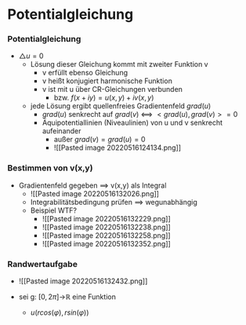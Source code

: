 # Potentialgleichung
### Potentialgleichung
+ $\bigtriangleup u=0$
	+ Lösung dieser Gleichung kommt mit zweiter Funktion v
		+ v erfüllt ebenso Gleichung
		+ v heißt konjugiert harmonische Funktion
		+ v ist mit u über CR-Gleichungen verbunden
			+ bzw. $f(x+iy)=u(x,y)+iv(x,y)$
	+ jede Lösung ergibt quellenfreies Gradientenfeld $grad(u)$
		+ $grad(u)$ senkrecht auf  $grad(v)$ <==> $<grad(u),grad(v)>=0$
		+ Äquipotentiallinien (Niveaulinien) von u und v senkrecht aufeinander
			+ außer $grad(v)=grad(u)=0$
			+ ![[Pasted image 20220516124134.png]]

### Bestimmen von v(x,y) 
+ Gradientenfeld gegeben ==> v(x,y) als Integral
	+ ![[Pasted image 20220516132026.png]]
	+ Integrabilitätsbedingung prüfen ==> wegunabhängig
	+ Beispiel WTF?
		+ ![[Pasted image 20220516132229.png]]
		+ ![[Pasted image 20220516132238.png]]
		+ ![[Pasted image 20220516132258.png]]
		+ ![[Pasted image 20220516132352.png]]

### Randwertaufgabe
+ ![[Pasted image 20220516132432.png]]

+ sei g: $[0,2\pi]$->ℝ eine Funktion
	+ $u(rcos(φ),rsin(φ))$